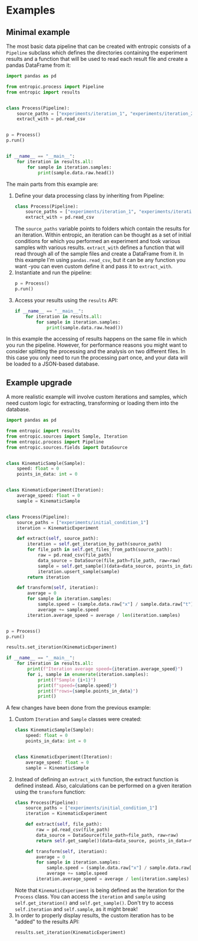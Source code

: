 # Examples
## Minimal example
The most basic data pipeline that can be created with entropic consists of a `Pipeline` subclass which defines the directories containing the experiment results and a function that will be used to read each result file and create a pandas DataFrame from it:

```python
import pandas as pd

from entropic.process import Pipeline
from entropic import results


class Process(Pipeline):
    source_paths = ["experiments/iteration_1", "experiments/iteration_2"]
    extract_with = pd.read_csv


p = Process()
p.run()


if __name__ == "__main__":
    for iteration in results.all:
        for sample in iteration.samples:
            print(sample.data.raw.head())
```


The main parts from this example are:
1. Define your data processing class by inheriting from Pipeline:
    ```python
    class Process(Pipeline):
        source_paths = ["experiments/iteration_1", "experiments/iteration_2"]
        extract_with = pd.read_csv
    ```
    The `source_paths` variable points to folders which contain the results for an iteration. Within entropic, an iteration can be thought as a set of initial conditions for which you performed an experiment and took various samples with various results. `extract_with` defines a function that will read through all of the sample files and create a DataFrame from it. In this example I'm using `pandas.read_csv`, but it can be any function you want -you can even custom define it and pass it to `extract_with`.
2. Instantiate and run the pipeline:
    ```python
    p = Process()
    p.run()
    ```
3. Access your results using the `results` API:
    ```python
    if __name__ == "__main__":
        for iteration in results.all:
            for sample in iteration.samples:
                print(sample.data.raw.head())
    ```
In this example the accessing of results happens on the same file in which you run the pipeline. However, for performance reasons you might want to consider splitting the processing and the analysis on two different files. In this case you only need to run the processing part once, and your data will be loaded to a JSON-based database.

## Example upgrade
A more realistic example will involve custom iterations and samples, which need custom logic for extracting, transforming or loading them into the database.

```python
import pandas as pd

from entropic import results
from entropic.sources import Sample, Iteration
from entropic.process import Pipeline
from entropic.sources.fields import DataSource


class KinematicSample(Sample):
    speed: float = 0
    points_in_data: int = 0


class KinematicExperiment(Iteration):
    average_speed: float = 0
    sample = KinematicSample


class Process(Pipeline):
    source_paths = ["experiments/initial_condition_1"]
    iteration = KinematicExperiment

    def extract(self, source_path):
        iteration = self.get_iteration_by_path(source_path)
        for file_path in self.get_files_from_path(source_path):
            raw = pd.read_csv(file_path)
            data_source = DataSource(file_path=file_path, raw=raw)
            sample = self.get_sample()(data=data_source, points_in_data=raw.shape[0])
            iteration.upsert_sample(sample)
        return iteration

    def transform(self, iteration):
        average = 0
        for sample in iteration.samples:
            sample.speed = (sample.data.raw["x"] / sample.data.raw["t"]).mean()
            average += sample.speed
        iteration.average_speed = average / len(iteration.samples)


p = Process()
p.run()

results.set_iteration(KinematicExperiment)

if __name__ == "__main__":
    for iteration in results.all:
        print(f"Iteration average speed={iteration.average_speed}")
        for i, sample in enumerate(iteration.samples):
            print(f"Sample {i+1}")
            print(f"speed={sample.speed}")
            print(f"rows={sample.points_in_data}")
            print()
```


A few changes have been done from the previous example:

1. Custom `Iteration` and `Sample` classes were created:
    ```python
    class KinematicSample(Sample):
        speed: float = 0
        points_in_data: int = 0


    class KinematicExperiment(Iteration):
        average_speed: float = 0
        sample = KinematicSample
    ```
2. Instead of defining an `extract_with` function, the extract function is defined instead. Also, calculations can be performed on a given iteration using the `transform` function:
    ```python
    class Process(Pipeline):
        source_paths = ["experiments/initial_condition_1"]
        iteration = KinematicExperiment

        def extract(self, file_path):
            raw = pd.read_csv(file_path)
            data_source = DataSource(file_path=file_path, raw=raw)
            return self.get_sample()(data=data_source, points_in_data=raw.shape[0])

        def transform(self, iteration):
            average = 0
            for sample in iteration.samples:
                sample.speed = (sample.data.raw["x"] / sample.data.raw["t"]).mean()
                average += sample.speed
            iteration.average_speed = average / len(iteration.samples)
    ```
    Note that `KinematicExperiment` is being defined as the iteration for the `Process` class. You can access the `iteration` and `sample` using `self.get_iteration()` and `self.get_sample()`. Don't try to access `self.iteration` and `self.sample`, as it might break!
3. In order to properly display results, the custom iteration has to be "added" to the results API:
    ```python
    results.set_iteration(KinematicExperiment)
    ```



